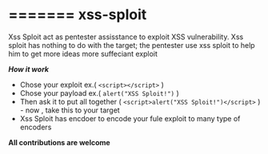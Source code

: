 
=======
xss-sploit
=======
Xss Sploit act as pentester assisstance to exploit XSS vulnerability. Xss sploit has nothing to do with the target; the pentester use xss sploit to help him to get more ideas more suffeciant exploit

***How it work***
* Chose your exploit ex.( ```<script></script>``` )
* Chose your payload ex.( ```alert("XSS Sploit!")``` )
* Then ask it to put all together ( ```<script>alert("XSS Sploit!")</script>``` )  - now , take this to your target
* Xss Sploit has encdoer to encode your fule exploit to many type of encoders


**All contributions are welcome**

